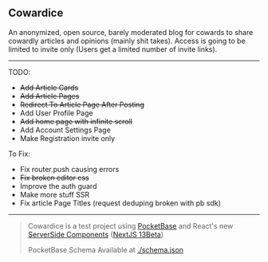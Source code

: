 ## Cowardice
An anonymized, open source, barely moderated blog for cowards to share cowardly articles and opinions (mainly shit takes).
Access is going to be limited to invite only (Users get a limited number of invite links).
___
TODO:

 - ~~Add Article Cards~~
 - ~~Add Article Pages~~
 - ~~Redirect To Article Page After Posting~~
 - Add User Profile Page
 - ~~Add home page with infinite scroll~~
 - Add Account Settings Page
 - Make Registration invite only

To Fix:
 - Fix router.push causing errors
 - ~~Fix broken editor css~~
 - Improve the auth guard
 - Make more stuff SSR
 - Fix article Page Titles (request deduping broken with pb sdk)
___

> Cowardice is a test project using [PocketBase](pocketbase.io) and React's new [ServerSide Components](https://nextjs.org/docs/advanced-features/react-18/server-components) ([NextJS 13Beta](https://beta.nextjs.org/docs/getting-started))
>
> PocketBase Schema Available at [./schema.json](schema.json)
